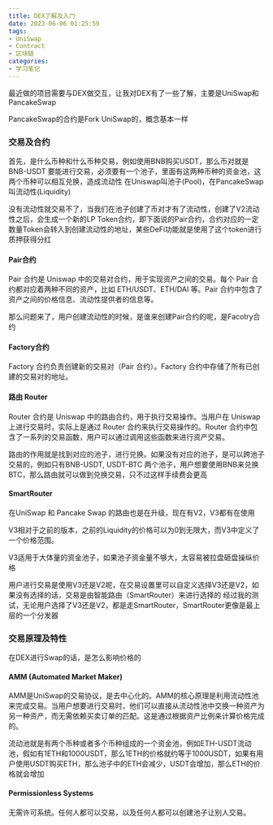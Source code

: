 ```yaml
---
title: DEX了解及入门
date: 2023-06-06 01:25:59
tags:
- UniSwap
- Contract
- 区块链
categories:
- 学习笔记
---
```


最近做的项目需要与DEX做交互，让我对DEX有了一些了解，主要是UniSwap和PancakeSwap

PancakeSwap的合约是Fork UniSwap的，概念基本一样

<!-- more -->


### 交易及合约

首先，是什么币种和什么币种交易，例如使用BNB购买USDT，那么币对就是BNB-USDT
要能进行交易，必须要有一个池子，里面有这两种币种的资金池，这两个币种可以相互兑换，造成流动性
在Uniswap叫池子(Pool)，在PancakeSwap叫流动性(Liquidity)

没有流动性就交易不了，当我们在池子创建了币对才有了流动性，创建了V2流动性之后，会生成一个新的LP Token合约，即下面说的Pair合约，合约对应的一定数量Token会转入到创建流动性的地址，某些DeFi功能就是使用了这个token进行质押获得分红

#### Pair合约

Pair 合约是 Uniswap 中的交易对合约，用于实现资产之间的交易。每个 Pair 合约都对应着两种不同的资产，比如 ETH/USDT、ETH/DAI 等。Pair 合约中包含了资产之间的价格信息、流动性提供者的信息等。

那么问题来了，用户创建流动性的时候，是谁来创建Pair合约的呢，是Facotry合约

#### Factory合约

Factory 合约负责创建新的交易对（Pair 合约）。Factory 合约中存储了所有已创建的交易对的地址。

#### 路由 Router

Router 合约是 Uniswap 中的路由合约，用于执行交易操作。当用户在 Uniswap 上进行交易时，实际上是通过 Router 合约来执行交易操作的。Router 合约中包含了一系列的交易函数，用户可以通过调用这些函数来进行资产交易。

路由的作用就是找到对应的池子，进行兑换。如果没有对应的池子，是可以跨池子交易的，例如只有BNB-USDT, USDT-BTC 两个池子，用户想要使用BNB来兑换BTC，那么路由就可以做到兑换交易，只不过这样手续费会更高

#### SmartRouter

在UniSwap 和 Pancake Swap 的路由也是在升级，现在有V2，V3都有在使用

V3相对于之前的版本，之前的Liquidity的价格可以为0到无限大，而V3中定义了一个价格范围。

V3适用于大体量的资金池子，如果池子资金量不够大，太容易被拉盘砸盘操纵价格

用户进行交易是使用V3还是V2呢，在交易设置里可以自定义选择V3还是V2，如果没有选择的话，交易是由智能路由（SmartRouter）来进行选择的
经过我的测试，无论用户选择了V3还是V2，都是走SmartRouter，SmartRouter更像是最上层的一个分发器

### 交易原理及特性

在DEX进行Swap的话，是怎么影响价格的

#### AMM (Automated Market Maker)

AMM是UniSwap的交易协议，是去中心化的。AMM的核心原理是利用流动性池来完成交易。当用户想要进行交易时，他们可以直接从流动性池中交换一种资产为另一种资产，而无需依赖买卖订单的匹配。这是通过根据资产比例来计算价格完成的。

流动池就是有两个币种或者多个币种组成的一个资金池，例如ETH-USDT流动池，假如有1ETH和1000USDT，那么1ETH的价格就约等于1000USDT，如果有用户使用USDT购买ETH，那么池子中的ETH会减少，USDT会增加，那么ETH的价格就会增加

#### Permissionless Systems

无需许可系统。任何人都可以交易，以及任何人都可以创建池子让别人交易。